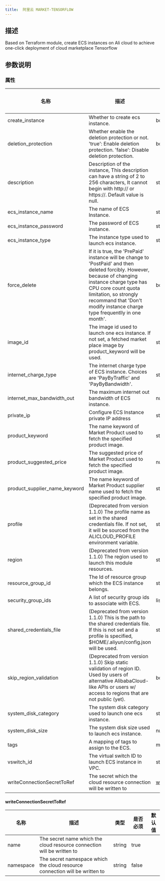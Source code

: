 ```yaml
---
title:  阿里云 MARKET-TENSORFLOW
---
```


## 描述

Based on Terraform module, create ECS instances on Ali cloud to achieve one-click deployment of cloud marketplace Tensorflow

## 参数说明


### 属性

 名称 | 描述 | 类型 | 是否必须 | 默认值 
 ------------ | ------------- | ------------- | ------------- | ------------- 
 create_instance | Whether to create ecs instance. | bool | false |  
 deletion_protection | Whether enable the deletion protection or not. 'true': Enable deletion protection. 'false': Disable deletion protection. | bool | false |  
 description | Description of the instance, This description can have a string of 2 to 256 characters, It cannot begin with http:// or https://. Default value is null. | string | false |  
 ecs_instance_name | The name of ECS Instance. | string | false |  
 ecs_instance_password | The password of ECS instance. | string | false |  
 ecs_instance_type | The instance type used to launch ecs instance. | string | false |  
 force_delete | If it is true, the 'PrePaid' instance will be change to 'PostPaid' and then deleted forcibly. However, because of changing instance charge type has CPU core count quota limitation, so strongly recommand that 'Don't modify instance charge type frequentlly in one month'. | bool | false |  
 image_id | The image id used to launch one ecs instance. If not set, a fetched market place image by product_keyword will be used. | string | false |  
 internet_charge_type | The internet charge type of ECS instance. Choices are 'PayByTraffic' and 'PayByBandwidth'. | string | false |  
 internet_max_bandwidth_out | The maximum internet out bandwidth of ECS instance. | number | false |  
 private_ip | Configure ECS Instance private IP address | string | false |  
 product_keyword | The name keyword of Market Product used to fetch the specified product image. | string | false |  
 product_suggested_price | The suggested price of Market Product used to fetch the specified product image. | number | false |  
 product_supplier_name_keyword | The name keyword of Market Product supplier name used to fetch the specified product image. | string | false |  
 profile | (Deprecated from version 1.1.0) The profile name as set in the shared credentials file. If not set, it will be sourced from the ALICLOUD_PROFILE environment variable. | string | false |  
 region | (Deprecated from version 1.1.0) The region used to launch this module resources. | string | false |  
 resource_group_id | The Id of resource group which the ECS instance belongs. | string | false |  
 security_group_ids | A list of security group ids to associate with ECS. | list(string) | false |  
 shared_credentials_file | (Deprecated from version 1.1.0) This is the path to the shared credentials file. If this is not set and a profile is specified, $HOME/.aliyun/config.json will be used. | string | false |  
 skip_region_validation | (Deprecated from version 1.1.0) Skip static validation of region ID. Used by users of alternative AlibabaCloud-like APIs or users w/ access to regions that are not public (yet). | bool | false |  
 system_disk_category | The system disk category used to launch one ecs instance. | string | false |  
 system_disk_size | The system disk size used to launch ecs instance. | number | false |  
 tags | A mapping of tags to assign to the ECS. | map(string) | false |  
 vswitch_id | The virtual switch ID to launch ECS instance in VPC. | string | false |  
 writeConnectionSecretToRef | The secret which the cloud resource connection will be written to | [writeConnectionSecretToRef](#writeConnectionSecretToRef) | false |  


#### writeConnectionSecretToRef

 名称 | 描述 | 类型 | 是否必须 | 默认值 
 ------------ | ------------- | ------------- | ------------- | ------------- 
 name | The secret name which the cloud resource connection will be written to | string | true |  
 namespace | The secret namespace which the cloud resource connection will be written to | string | false |  
